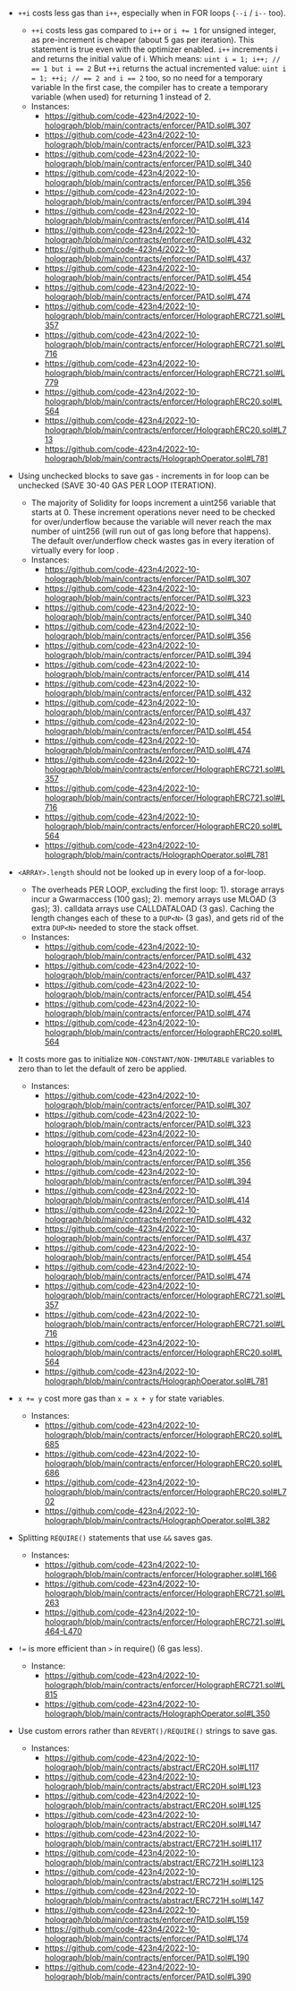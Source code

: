- `++i` costs less gas than `i++`, especially when in FOR loops (`--i` / `i--` too).
	- `++i` costs less gas compared to `i++` or `i += 1` for unsigned integer, as pre-increment is cheaper (about 5 gas per iteration). This statement is true even with the optimizer enabled. `i++` increments i and returns the initial value of i. Which means: `uint i = 1; i++; // == 1 but i == 2` But `++i` returns the actual incremented value: `uint i = 1; ++i; // == 2 and i == 2` too, so no need for a temporary variable In the first case, the compiler has to create a temporary variable (when used) for returning 1 instead of 2.
	- Instances:
		- https://github.com/code-423n4/2022-10-holograph/blob/main/contracts/enforcer/PA1D.sol#L307
		- https://github.com/code-423n4/2022-10-holograph/blob/main/contracts/enforcer/PA1D.sol#L323
		- https://github.com/code-423n4/2022-10-holograph/blob/main/contracts/enforcer/PA1D.sol#L340
		- https://github.com/code-423n4/2022-10-holograph/blob/main/contracts/enforcer/PA1D.sol#L356
		- https://github.com/code-423n4/2022-10-holograph/blob/main/contracts/enforcer/PA1D.sol#L394
		- https://github.com/code-423n4/2022-10-holograph/blob/main/contracts/enforcer/PA1D.sol#L414
		- https://github.com/code-423n4/2022-10-holograph/blob/main/contracts/enforcer/PA1D.sol#L432
		- https://github.com/code-423n4/2022-10-holograph/blob/main/contracts/enforcer/PA1D.sol#L437
		- https://github.com/code-423n4/2022-10-holograph/blob/main/contracts/enforcer/PA1D.sol#L454
		- https://github.com/code-423n4/2022-10-holograph/blob/main/contracts/enforcer/PA1D.sol#L474
		- https://github.com/code-423n4/2022-10-holograph/blob/main/contracts/enforcer/HolographERC721.sol#L357
		- https://github.com/code-423n4/2022-10-holograph/blob/main/contracts/enforcer/HolographERC721.sol#L716
		- https://github.com/code-423n4/2022-10-holograph/blob/main/contracts/enforcer/HolographERC721.sol#L779
		- https://github.com/code-423n4/2022-10-holograph/blob/main/contracts/enforcer/HolographERC20.sol#L564
		- https://github.com/code-423n4/2022-10-holograph/blob/main/contracts/enforcer/HolographERC20.sol#L713
		- https://github.com/code-423n4/2022-10-holograph/blob/main/contracts/HolographOperator.sol#L781


- Using unchecked blocks to save gas - increments in for loop can be unchecked (SAVE 30-40 GAS PER LOOP ITERATION).
	- The majority of Solidity for loops increment a uint256 variable that starts at 0. These increment operations never need to be checked for over/underflow because the variable will never reach the max number of uint256 (will run out of gas long before that happens). The default over/underflow check wastes gas in every iteration of virtually every for loop .
	- Instances:
		- https://github.com/code-423n4/2022-10-holograph/blob/main/contracts/enforcer/PA1D.sol#L307
		- https://github.com/code-423n4/2022-10-holograph/blob/main/contracts/enforcer/PA1D.sol#L323
		- https://github.com/code-423n4/2022-10-holograph/blob/main/contracts/enforcer/PA1D.sol#L340
		- https://github.com/code-423n4/2022-10-holograph/blob/main/contracts/enforcer/PA1D.sol#L356
		- https://github.com/code-423n4/2022-10-holograph/blob/main/contracts/enforcer/PA1D.sol#L394
		- https://github.com/code-423n4/2022-10-holograph/blob/main/contracts/enforcer/PA1D.sol#L414
		- https://github.com/code-423n4/2022-10-holograph/blob/main/contracts/enforcer/PA1D.sol#L432
		- https://github.com/code-423n4/2022-10-holograph/blob/main/contracts/enforcer/PA1D.sol#L437
		- https://github.com/code-423n4/2022-10-holograph/blob/main/contracts/enforcer/PA1D.sol#L454
		- https://github.com/code-423n4/2022-10-holograph/blob/main/contracts/enforcer/PA1D.sol#L474
		- https://github.com/code-423n4/2022-10-holograph/blob/main/contracts/enforcer/HolographERC721.sol#L357
		- https://github.com/code-423n4/2022-10-holograph/blob/main/contracts/enforcer/HolographERC721.sol#L716
		- https://github.com/code-423n4/2022-10-holograph/blob/main/contracts/enforcer/HolographERC20.sol#L564
		- https://github.com/code-423n4/2022-10-holograph/blob/main/contracts/HolographOperator.sol#L781



- `<ARRAY>.length` should not be looked up in every loop of a for-loop.
	- The overheads PER LOOP, excluding the first loop: 1). storage arrays incur a Gwarmaccess (100 gas); 2). memory arrays use MLOAD (3 gas); 3). calldata arrays use CALLDATALOAD (3 gas). Caching the length changes each of these to a `DUP<N>` (3 gas), and gets rid of the extra `DUP<N>` needed to store the stack offset.
	- Instances:
		- https://github.com/code-423n4/2022-10-holograph/blob/main/contracts/enforcer/PA1D.sol#L432
		- https://github.com/code-423n4/2022-10-holograph/blob/main/contracts/enforcer/PA1D.sol#L437
		- https://github.com/code-423n4/2022-10-holograph/blob/main/contracts/enforcer/PA1D.sol#L454
		- https://github.com/code-423n4/2022-10-holograph/blob/main/contracts/enforcer/PA1D.sol#L474
		- https://github.com/code-423n4/2022-10-holograph/blob/main/contracts/enforcer/HolographERC20.sol#L564



- It costs more gas to initialize `NON-CONSTANT/NON-IMMUTABLE` variables to zero than to let the default of zero be applied.
	- Instances:
		- https://github.com/code-423n4/2022-10-holograph/blob/main/contracts/enforcer/PA1D.sol#L307
		- https://github.com/code-423n4/2022-10-holograph/blob/main/contracts/enforcer/PA1D.sol#L323
		- https://github.com/code-423n4/2022-10-holograph/blob/main/contracts/enforcer/PA1D.sol#L340
		- https://github.com/code-423n4/2022-10-holograph/blob/main/contracts/enforcer/PA1D.sol#L356
		- https://github.com/code-423n4/2022-10-holograph/blob/main/contracts/enforcer/PA1D.sol#L394
		- https://github.com/code-423n4/2022-10-holograph/blob/main/contracts/enforcer/PA1D.sol#L414
		- https://github.com/code-423n4/2022-10-holograph/blob/main/contracts/enforcer/PA1D.sol#L432
		- https://github.com/code-423n4/2022-10-holograph/blob/main/contracts/enforcer/PA1D.sol#L437
		- https://github.com/code-423n4/2022-10-holograph/blob/main/contracts/enforcer/PA1D.sol#L454
		- https://github.com/code-423n4/2022-10-holograph/blob/main/contracts/enforcer/PA1D.sol#L474
		- https://github.com/code-423n4/2022-10-holograph/blob/main/contracts/enforcer/HolographERC721.sol#L357
		- https://github.com/code-423n4/2022-10-holograph/blob/main/contracts/enforcer/HolographERC721.sol#L716
		- https://github.com/code-423n4/2022-10-holograph/blob/main/contracts/enforcer/HolographERC20.sol#L564
		- https://github.com/code-423n4/2022-10-holograph/blob/main/contracts/HolographOperator.sol#L781


- `x += y` cost more gas than `x = x + y` for state variables.
	- Instances:
		- https://github.com/code-423n4/2022-10-holograph/blob/main/contracts/enforcer/HolographERC20.sol#L685
		- https://github.com/code-423n4/2022-10-holograph/blob/main/contracts/enforcer/HolographERC20.sol#L686
		- https://github.com/code-423n4/2022-10-holograph/blob/main/contracts/enforcer/HolographERC20.sol#L702
		- https://github.com/code-423n4/2022-10-holograph/blob/main/contracts/HolographOperator.sol#L382


- Splitting `REQUIRE()` statements that use `&&` saves gas.
	- Instances:
		- https://github.com/code-423n4/2022-10-holograph/blob/main/contracts/enforcer/Holographer.sol#L166
		- https://github.com/code-423n4/2022-10-holograph/blob/main/contracts/enforcer/HolographERC721.sol#L263
		- https://github.com/code-423n4/2022-10-holograph/blob/main/contracts/enforcer/HolographERC721.sol#L464-L470

- `!=` is more efficient than `>` in require() (6 gas less).
	- Instance:
		- https://github.com/code-423n4/2022-10-holograph/blob/main/contracts/enforcer/HolographERC721.sol#L815
		- https://github.com/code-423n4/2022-10-holograph/blob/main/contracts/HolographOperator.sol#L350


- Use custom errors rather than `REVERT()/REQUIRE()` strings to save gas.
	- Instances:
		- https://github.com/code-423n4/2022-10-holograph/blob/main/contracts/abstract/ERC20H.sol#L117
		- https://github.com/code-423n4/2022-10-holograph/blob/main/contracts/abstract/ERC20H.sol#L123
		- https://github.com/code-423n4/2022-10-holograph/blob/main/contracts/abstract/ERC20H.sol#L125
		- https://github.com/code-423n4/2022-10-holograph/blob/main/contracts/abstract/ERC20H.sol#L147
		- https://github.com/code-423n4/2022-10-holograph/blob/main/contracts/abstract/ERC721H.sol#L117
		- https://github.com/code-423n4/2022-10-holograph/blob/main/contracts/abstract/ERC721H.sol#L123
		- https://github.com/code-423n4/2022-10-holograph/blob/main/contracts/abstract/ERC721H.sol#L125
		- https://github.com/code-423n4/2022-10-holograph/blob/main/contracts/abstract/ERC721H.sol#L147
		- https://github.com/code-423n4/2022-10-holograph/blob/main/contracts/enforcer/PA1D.sol#L159
		- https://github.com/code-423n4/2022-10-holograph/blob/main/contracts/enforcer/PA1D.sol#L174
		- https://github.com/code-423n4/2022-10-holograph/blob/main/contracts/enforcer/PA1D.sol#L190
		- https://github.com/code-423n4/2022-10-holograph/blob/main/contracts/enforcer/PA1D.sol#L390
